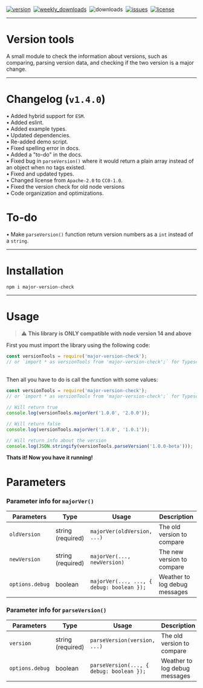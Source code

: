 [![version](https://img.shields.io/npm/v/major-version-check?color=blueviolet&style=for-the-badge "Version")](https://github.com/KK-Designs/version-tools/releases/tag/v1.3.3)
‎
[![weekly_downloads](https://img.shields.io/npm/dw/major-version-check?color=blue&style=for-the-badge "Weekly Downloads")](https://www.npmjs.com/package/major-version-check#:~:text=Weekly%20Downloads)
‎
![downloads](https://badgen.net/npm/dt/major-version-check "Downloads")
‎
[![issues](https://img.shields.io/github/issues/KK-Designs/KK-Designs/version-tools?style=for-the-badge "Issues")](https://github.com/KK-Designs/version-tools/issues)
‎
[![license](https://img.shields.io/github/license/KK-Designs/version-tools?color=important&style=for-the-badge "License")](https://raw.githubusercontent.com/KK-Designs/version-tools/master/LICENSE)

---

# Version tools
A small module to check the information about versions, such as comparing, parsing version data, and checking if the two version is a major change.

---

# Changelog (`v1.4.0`)

• Added hybrid support for `ESM`. \
• Added eslint. \
• Added example types. \
• Updated dependencies. \
• Re-added demo script. \
• Fixed spelling error in docs. \
• Added a "to-do" in the docs. \
• Fixed bug in `parseVersion()` where it would return a plain array instead of an object when no tags existed. \
• Fixed and updated types. \
• Changed license from `Apache-2.0` to `CC0-1.0`. \
• Fixed the version check for old node versions \
• Code organization and optimizations.

# To-do
• Make `parseVersion()` function return version numbers as a `int` instead of a `string`.

---

# Installation

```
npm i major-version-check
```

---

# Usage

> ⚠ **This library is ONLY compatible with node version 14 and above**

First you must import the library using the following code:
```javascript
const versionTools = require('major-version-check');
// or `import * as versionTools from 'major-version-check';` for Typescript users
```
\
Then all you have to do is call the function with some values:
```javascript
const versionTools = require('major-version-check');
// or `import * as versionTools from 'major-version-check';` for Typescript users

// Will return true
console.log(versionTools.majorVer('1.0.0', '2.0.0'));

// Will return false
console.log(versionTools.majorVer('1.0.0', '1.0.1'));

// Will return info about the version
console.log(JSON.stringify(versionTools.parseVersion('1.0.0-beta')));
```
**Thats it! Now you have it running!**

# Parameters
### Parameter info for `majorVer()`

| Parameters    | Type    | Usage                                  | Description                   |
|---------------|---------|----------------------------------------|-------------------------------|
| `oldVersion`    | string (required) | `majorVer(oldVersion, ...)`              | The old version to compare    |
| `newVersion`    | string (required) | `majorVer(..., newVersion)`              | The new version to compare |
| `options.debug` | boolean | `majorVer(..., ..., { debug: boolean });` | Weather to log debug messages |

### Parameter info for `parseVersion()`

| Parameters    | Type    | Usage                                  | Description                   |
|---------------|---------|----------------------------------------|-------------------------------|
| `version`    | string (required) | `parseVersion(version, ...)`              | The old version to compare    |
| `options.debug` | boolean | `parseVersion(..., { debug: boolean });` | Weather to log debug messages |